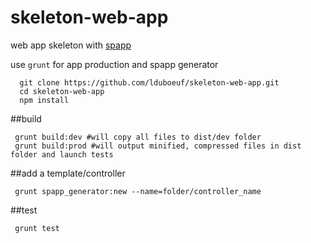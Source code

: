 # skeleton-web-app
 web app skeleton with [spapp](https://github.com/c-smile/spapp)

 use `grunt` for app production and spapp generator
```shell
  git clone https://github.com/lduboeuf/skeleton-web-app.git
  cd skeleton-web-app
  npm install
```

  ##build
  ```shell
   grunt build:dev #will copy all files to dist/dev folder
   grunt build:prod #will output minified, compressed files in dist folder and launch tests
  ```


 ##add a template/controller

 ```shell
  grunt spapp_generator:new --name=folder/controller_name

 ```

 ##test
 ```shell
  grunt test
 ```
